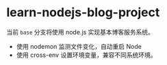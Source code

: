 # learn-nodejs-blog-project

当前 `base` 分支将使用 node.js 实现基本博客服务系统。

- 使用 nodemon 监测文件变化，自动重启 Node
- 使用 cross-env 设置环境变量，兼容不同系统环境。
